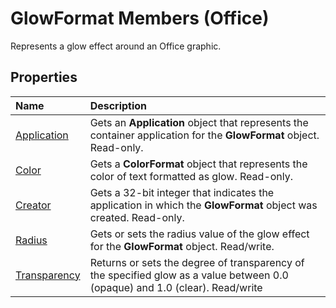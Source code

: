 
# GlowFormat Members (Office)
Represents a glow effect around an Office graphic.

## Properties



|**Name**|**Description**|
|:-----|:-----|
| [Application](561823d4-9b41-b9ca-71f4-ccb2a12e3ce9.md)|Gets an  **Application** object that represents the container application for the **GlowFormat** object. Read-only.|
| [Color](a25f8237-7a2a-db91-0989-737720a2c052.md)|Gets a  **ColorFormat** object that represents the color of text formatted as glow. Read-only.|
| [Creator](09e9dd6a-23ab-0cef-6c9c-a28b637faac9.md)|Gets a 32-bit integer that indicates the application in which the  **GlowFormat** object was created. Read-only.|
| [Radius](3609b6c7-656f-2d69-ef5d-86cfd94605af.md)|Gets or sets the radius value of the glow effect for the  **GlowFormat** object. Read/write.|
| [Transparency](708b5fcf-aaca-8968-9a12-1b3b53f5cb86.md)|Returns or sets the degree of transparency of the specified glow as a value between 0.0 (opaque) and 1.0 (clear). Read/write|
